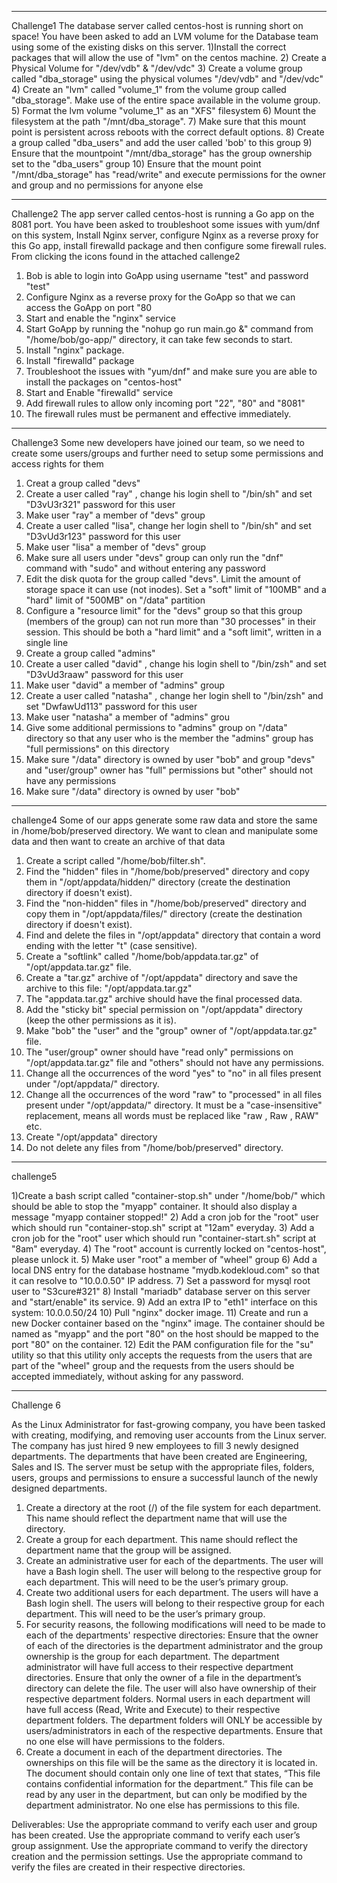 *****************************************************************************************************************************************************
Challenge1
The database server called centos-host is running short on space! You have been asked to add an LVM volume for the Database team using
some of the existing disks on this server.
1)Install the correct packages that will allow the use of "lvm" on the centos machine.
2) Create a Physical Volume for "/dev/vdb" & "/dev/vdc"
3) Create a volume group called "dba_storage" using the physical volumes "/dev/vdb" and "/dev/vdc"
4) Create an "lvm" called "volume_1" from the volume group called "dba_storage". Make use of the entire space available in the volume group.
5) Format the lvm volume "volume_1" as an "XFS" filesystem
6) Mount the filesystem at the path "/mnt/dba_storage".
7) Make sure that this mount point is persistent across reboots with the correct default options.
8) Create a group called "dba_users" and add the user called 'bob' to this group
9) Ensure that the mountpoint "/mnt/dba_storage" has the group ownership set to the "dba_users" group
10) Ensure that the mount point "/mnt/dba_storage" has "read/write" and execute permissions for the owner and group and no permissions 
for anyone else


*****************************************************************************************************************************************************

Challenge2
The app server called centos-host is running a Go app on the 8081 port. You have been asked to troubleshoot some issues with 
yum/dnf on this system, Install Nginx server, configure Nginx as a reverse proxy for this Go app, install firewalld package and 
then configure some firewall rules.
From clicking the icons found in the attached callenge2
1) Bob is able to login into GoApp using username "test" and password "test"
2) Configure Nginx as a reverse proxy for the GoApp so that we can access the GoApp on port "80
3) Start and enable the "nginx" service
4) Start GoApp by running the "nohup go run main.go &" command from "/home/bob/go-app/" directory, it can take few seconds to start.
5) Install "nginx" package.
6) Install "firewalld" package
7) Troubleshoot the issues with "yum/dnf" and make sure you are able to install the packages on "centos-host"
8) Start and Enable "firewalld" service
9) Add firewall rules to allow only incoming port "22", "80" and "8081"
10) The firewall rules must be permanent and effective immediately.

*****************************************************************************************************************************************************
Challenge3
Some new developers have joined our team, so we need to create some users/groups and further need to setup some permissions 
and access rights for them
1) Creat a group called "devs"
2) Create a user called "ray" , change his login shell to "/bin/sh" and set "D3vU3r321" password for this user
3) Make user "ray" a member of "devs" group
4) Create a user called "lisa", change her login shell to "/bin/sh" and set "D3vUd3r123" password for this user
5) Make user "lisa" a member of "devs" group
6) Make sure all users under "devs" group can only run the "dnf" command with "sudo" and without entering any password
7) Edit the disk quota for the group called "devs". Limit the amount of storage space it can use (not inodes). Set a "soft" 
limit of "100MB" and a "hard" limit of "500MB" on "/data" partition
8) Configure a "resource limit" for the "devs" group so that this group (members of the group) can not run more than "30 processes"
 in their session. This should be both a "hard limit" and a "soft limit", written in a single line
9) Create a group called "admins"
10) Create a user called "david" , change his login shell to "/bin/zsh" and set "D3vUd3raaw" password for this user
11) Make user "david" a member of "admins" group
12) Create a user called "natasha" , change her login shell to "/bin/zsh" and set "DwfawUd113" password for this user
13) Make user "natasha" a member of "admins" grou
14) Give some additional permissions to "admins" group on "/data" directory so that any user who is the member the 
"admins" group has "full permissions" on this directory
15) Make sure "/data" directory is owned by user "bob" and group "devs" and "user/group" owner has "full" permissions 
but "other" should not have any permissions
16) Make sure "/data" directory is owned by user "bob"


****************************************************************************************************************************************************
challenge4
Some of our apps generate some raw data and store the same in /home/bob/preserved directory. We want to clean and manipulate some data and then 
want to create an archive of that data

1) Create a script called "/home/bob/filter.sh".
2) Find the "hidden" files in "/home/bob/preserved" directory and copy them in "/opt/appdata/hidden/" directory (create the destination 
directory if doesn't exist).
3) Find the "non-hidden" files in "/home/bob/preserved" directory and copy them in "/opt/appdata/files/" directory (create the destination 
directory if doesn't exist).
4) Find and delete the files in "/opt/appdata" directory that contain a word ending with the letter "t" (case sensitive).
5) Create a "softlink" called "/home/bob/appdata.tar.gz" of "/opt/appdata.tar.gz" file.
6) Create a "tar.gz" archive of "/opt/appdata" directory and save the archive to this file: "/opt/appdata.tar.gz"
7) The "appdata.tar.gz" archive should have the final processed data.
8) Add the "sticky bit" special permission on "/opt/appdata" directory (keep the other permissions as it is).
9) Make "bob" the "user" and the "group" owner of "/opt/appdata.tar.gz" file.
10) The "user/group" owner should have "read only" permissions on "/opt/appdata.tar.gz" file and "others" should not have any permissions.
11) Change all the occurrences of the word "yes" to "no" in all files present under "/opt/appdata/" directory.
12) Change all the occurrences of the word "raw" to "processed" in all files present under "/opt/appdata/" directory. It must be a 
"case-insensitive" replacement, means all words must be replaced like "raw , Raw , RAW" etc.
13) Create "/opt/appdata" directory
14) Do not delete any files from "/home/bob/preserved" directory.

*****************************************************************************************************************************************************
challenge5

1)Create a bash script called "container-stop.sh" under "/home/bob/" which should be able to stop the "myapp" container. It should also display a 
message "myapp container stopped!"
2) Add a cron job for the "root" user which should run "container-stop.sh" script at "12am" everyday.
3) Add a cron job for the "root" user which should run "container-start.sh" script at "8am" everyday.
4) The "root" account is currently locked on "centos-host", please unlock it.
5) Make user "root" a member of "wheel" group
6) Add a local DNS entry for the database hostname "mydb.kodekloud.com" so that it can resolve to "10.0.0.50" IP address.
7) Set a password for mysql root user to "S3cure#321"
8) Install "mariadb" database server on this server and "start/enable" its service.
9) Add an extra IP to "eth1" interface on this system: 10.0.0.50/24
10) Pull "nginx" docker image.
11) Create and run a new Docker container based on the "nginx" image. The container should be named as "myapp" and 
the port "80" on the host should be mapped to the port "80" on the container.
12) Edit the PAM configuration file for the "su" utility so that this utility only accepts the requests from the 
users that are part of the "wheel" group and the requests from the users should be accepted immediately, without asking for any password.



*********************************************************************************************************************************************************
Challenge 6


As the Linux Administrator for fast-growing company, you have been tasked with creating, modifying, and removing user accounts from the Linux server. The 
company has just hired 9 new employees to fill 3 newly designed departments. The departments that have been created are Engineering, Sales and IS. The server 
must be setup with the appropriate files, folders, users, groups and permissions to ensure a successful launch of the newly designed departments.


1) Create a directory at the root (/) of the file system for each department. This name should reflect the department name that will use the directory.
2) Create a group for each department. This name should reflect the department name that the group will be assigned.
3) Create an administrative user for each of the departments.
	The user will have a Bash login shell.
	The user will belong to the respective group for each department. This will need to be the user’s primary group.
4) Create two additional users for each department.
	The users will have a Bash login shell.
	The users will belong to their respective group for each department. This will need to be the user’s primary group.
5) For security reasons, the following modifications will need to be made to each of the departments' respective directories:
	Ensure that the owner of each of the directories is the department administrator and the group ownership is the group for each department.
	The department administrator will have full access to their respective department directories.
	Ensure that only the owner of a file in the department’s directory can delete the file. The user will also have ownership of their respective department folders.
	Normal users in each department will have full access (Read, Write and Execute) to their respective department folders.
	The department folders will ONLY be accessible by users/administrators in each of the respective departments. Ensure that no one else will have permissions to the folders.
6) Create a document in each of the department directories.
	The ownerships on this file will be the same as the directory it is located in.
	The document should contain only one line of text that states, “This file contains confidential information for the department.”
	This file can be read by any user in the department, but can only be modified by the department administrator. No one else has permissions to this file.

Deliverables:
	Use the appropriate command to verify each user and group has been created.
	Use the appropriate command to verify each user’s group assignment.
	Use the appropriate command to verify the directory creation and the permission settings.
	Use the appropriate command to verify the files are created in their respective directories.

